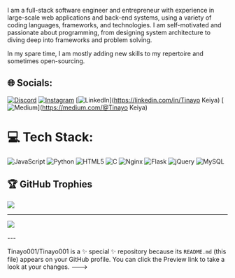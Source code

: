 I am a full-stack software engineer and entrepreneur with experience in large-scale web applications and back-end systems, using a variety of coding languages, frameworks, and technologies. I am self-motivated and passionate about programming, from designing system architecture to diving deep into frameworks and problem solving.

In my spare time, I am mostly adding new skills to my repertoire and sometimes open-sourcing.


## 🌐 Socials:
[![Discord](https://img.shields.io/badge/Discord-%237289DA.svg?logo=discord&logoColor=white)](https://discord.gg/Tinayo001) [![Instagram](https://img.shields.io/badge/Instagram-%23E4405F.svg?logo=Instagram&logoColor=white)](https://instagram.com/1_hndx) [![LinkedIn](https://img.shields.io/badge/LinkedIn-%230077B5.svg?logo=linkedin&logoColor=white)](https://linkedin.com/in/Tinayo Keiya) [![Medium](https://img.shields.io/badge/Medium-12100E?logo=medium&logoColor=white)](https://medium.com/@Tinayo Keiya) 

# 💻 Tech Stack:
![JavaScript](https://img.shields.io/badge/javascript-%23323330.svg?style=for-the-badge&logo=javascript&logoColor=%23F7DF1E) ![Python](https://img.shields.io/badge/python-3670A0?style=for-the-badge&logo=python&logoColor=ffdd54) ![HTML5](https://img.shields.io/badge/html5-%23E34F26.svg?style=for-the-badge&logo=html5&logoColor=white) ![C](https://img.shields.io/badge/c-%2300599C.svg?style=for-the-badge&logo=c&logoColor=white) ![Nginx](https://img.shields.io/badge/nginx-%23009639.svg?style=for-the-badge&logo=nginx&logoColor=white) ![Flask](https://img.shields.io/badge/flask-%23000.svg?style=for-the-badge&logo=flask&logoColor=white) ![jQuery](https://img.shields.io/badge/jquery-%230769AD.svg?style=for-the-badge&logo=jquery&logoColor=white) ![MySQL](https://img.shields.io/badge/mysql-4479A1.svg?style=for-the-badge&logo=mysql&logoColor=white)


## 🏆 GitHub Trophies
![](https://github-profile-trophy.vercel.app/?username=Tinayo001&theme=radical&no-frame=false&no-bg=true&margin-w=4)

---
[![](https://visitcount.itsvg.in/api?id=Tinayo001&icon=0&color=0)](https://visitcount.itsvg.in)

<!-- Proudly created with GPRM ( https://gprm.itsvg.in ) -->---
Tinayo001/Tinayo001 is a ✨ special ✨ repository because its `README.md` (this file) appears on your GitHub profile.
You can click the Preview link to take a look at your changes.
--->
